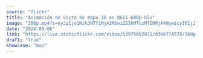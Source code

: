 ```yaml
---
source: "flickr"
title: "Animación de vista de mapa 3D en QGIS-600p-hls"
image: "360p.mp4?s=eyJpIjo1Mzk3NTY1MjA3MSwiZSI6MTczMTI0MjA4NywicyI6IjJjMjRmN2QwMWJlM2U4NmVkMDRkNGQ1NzVkOGZhNjhiNGJmNjEyZTkiLCJ2IjoxfQ.mp4"
date: "2024-09-06"
link: "https://live.staticflickr.com/video/53975652071/d3bb774578/360p.mp4?s=eyJpIjo1Mzk3NTY1MjA3MSwiZSI6MTczMTI0MjA4NywicyI6IjJjMjRmN2QwMWJlM2U4NmVkMDRkNGQ1NzVkOGZhNjhiNGJmNjEyZTkiLCJ2IjoxfQ"
draft: "true"
showcase: "map"
---
```


